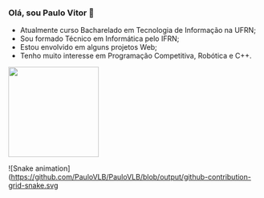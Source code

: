 ### Olá, sou Paulo Vitor 👋

- Atualmente curso Bacharelado em Tecnologia de Informação na UFRN;
- Sou formado Técnico em Informática pelo IFRN;
- Estou envolvido em alguns projetos Web;
- Tenho muito interesse em Programação Competitiva, Robótica e C++.

<img height="180em" src="https://github-readme-stats.vercel.app/api/top-langs/?username=PauloVLB&layout=compact&langs_count=16&theme=dracula"/>

![Snake animation](https://github.com/PauloVLB/PauloVLB/blob/output/github-contribution-grid-snake.svg
